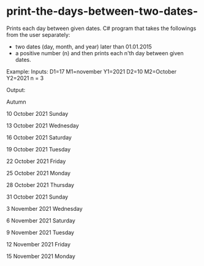 # print-the-days-between-two-dates-
 Prints each day between given dates. 
 C# program that takes the followings from the user separately:
- two dates (day, month, and year) later than 01.01.2015
- a positive number (n)
and then prints each n'th day between given dates. 

Example:
Inputs: D1=17 M1=november Y1=2021
        D2=10 M2=October Y2=2021
        n = 3

Output:

Autumn

10 October 2021 Sunday

13 October 2021 Wednesday

16 October 2021 Saturday

19 October 2021 Tuesday

22 October 2021 Friday

25 October 2021 Monday

28 October 2021 Thursday

31 October 2021 Sunday

3 November 2021 Wednesday

6 November 2021 Saturday

9 November 2021 Tuesday

12 November 2021 Friday

15 November 2021 Monday 
